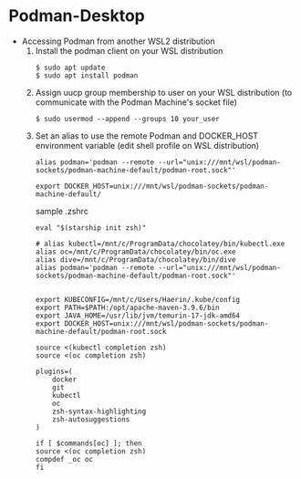 # Podman-Desktop 

* Accessing Podman from another WSL2 distribution   
    1) Install the podman client on your WSL distribution 
        ```
        $ sudo apt update
        $ sudo apt install podman
        ```
    2) Assign uucp group membership to user on your WSL distribution (to communicate with the Podman Machine's socket file)
        ```
        $ sudo usermod --append --groups 10 your_user
        ```
    3) Set an alias to use the remote Podman and DOCKER_HOST environment variable (edit shell profile on WSL distribution)
        ```
        alias podman='podman --remote --url="unix:///mnt/wsl/podman-sockets/podman-machine-default/podman-root.sock"'

        export DOCKER_HOST=unix:///mnt/wsl/podman-sockets/podman-machine-default/
        ``` 
        sample .zshrc 
        ```
        eval "$(starship init zsh)"

        # alias kubectl=/mnt/c/ProgramData/chocolatey/bin/kubectl.exe
        alias oc=/mnt/c/ProgramData/chocolatey/bin/oc.exe
        alias dive=/mnt/c/ProgramData/chocolatey/bin/dive
        alias podman='podman --remote --url="unix:///mnt/wsl/podman-sockets/podman-machine-default/podman-root.sock"'


        export KUBECONFIG=/mnt/c/Users/Haerin/.kube/config
        export PATH=$PATH:/opt/apache-maven-3.9.6/bin
        export JAVA_HOME=/usr/lib/jvm/temurin-17-jdk-amd64
        export DOCKER_HOST=unix:///mnt/wsl/podman-sockets/podman-machine-default/podman-root.sock

        source <(kubectl completion zsh)
        source <(oc completion zsh)

        plugins=(
            docker
            git
            kubectl
            oc
            zsh-syntax-highlighting
            zsh-autosuggestions
        )

        if [ $commands[oc] ]; then
        source <(oc completion zsh)
        compdef _oc oc
        fi
        ```
